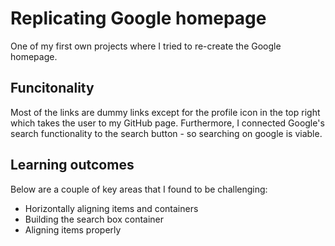 # Replicating Google homepage

One of my first own projects where I tried to re-create the Google homepage. 


## Funcitonality

Most of the links are dummy links except for the profile icon in the top right which takes the user to my GitHub page. Furthermore, I connected Google's search functionality to the search button - so searching on google is viable. 

## Learning outcomes

Below are a couple of key areas that I found to be challenging: 

* Horizontally aligning items and containers
* Building the search box container
* Aligning items properly
